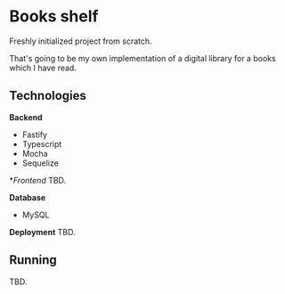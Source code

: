 # Books shelf

Freshly initialized project from scratch.

That's going to be my own implementation of a digital library for a books which I have read.

## Technologies

**Backend**
- Fastify
- Typescript
- Mocha
- Sequelize

**Frontend*
TBD.

**Database**
- MySQL

**Deployment**
TBD.

## Running

TBD.